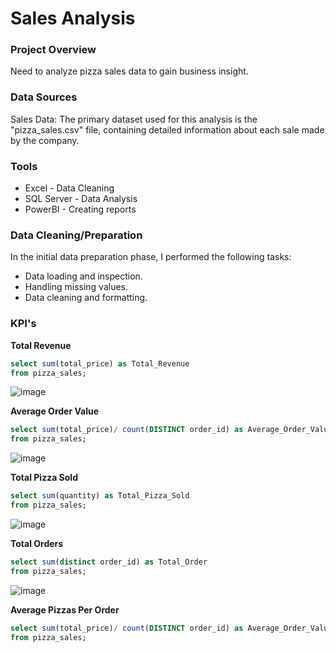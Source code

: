 # Sales Analysis

### Project Overview

Need to analyze pizza sales data to gain business insight.

### Data Sources

Sales Data: The primary dataset used for this analysis is the "pizza_sales.csv" file, containing detailed information about each sale made by the company.

### Tools

- Excel - Data Cleaning
- SQL Server - Data Analysis
- PowerBI - Creating reports

### Data Cleaning/Preparation

In the initial data preparation phase, I performed the following tasks:

- Data loading and inspection.
- Handling missing values.
- Data cleaning and formatting.

### KPI's

**Total Revenue**
```SQL
select sum(total_price) as Total_Revenue
from pizza_sales;
```
![image](https://github.com/user-attachments/assets/2491db4d-b4fd-49cf-ae57-97e40751db32)

**Average Order Value**
```SQL
select sum(total_price)/ count(DISTINCT order_id) as Average_Order_Value
from pizza_sales;
```
![image](https://github.com/user-attachments/assets/20a27fc7-50c0-407e-8b30-db04a631c5a5)

**Total Pizza Sold**
```SQL
select sum(quantity) as Total_Pizza_Sold
from pizza_sales;
```
![image](https://github.com/user-attachments/assets/cb631cc9-33bd-4619-8b48-f62a494bb109)

**Total Orders**
```SQL
select sum(distinct order_id) as Total_Order
from pizza_sales;
```
![image](https://github.com/user-attachments/assets/e25f2ed2-5a8e-4948-a87f-cc6a4a9d7fe4)

**Average Pizzas Per Order**
```SQL
select sum(total_price)/ count(DISTINCT order_id) as Average_Order_Value
from pizza_sales;
```
